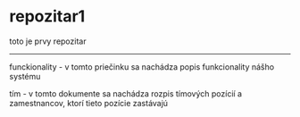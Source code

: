 repozitar1
==========

toto je prvy repozitar

----

funckionality - v tomto priečinku sa nachádza popis funkcionality nášho systému

tím - v tomto dokumente sa nachádza rozpis tímových pozícií a zamestnancov, ktorí tieto pozície zastávajú
